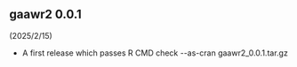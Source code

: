 ## gaawr2 0.0.1

(2025/2/15)

* A first release which passes R CMD check --as-cran gaawr2_0.0.1.tar.gz
